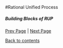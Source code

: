 #Rational Unified Process

##### Building Blocks of RUP

[Prev Page](https://github.com/Krithika-Balan2290/Software-Testing-Techniques/blob/master/Docs/Intro.md) | [Next Page](https://github.com/Krithika-Balan2290/Software-Testing-Techniques/blob/master/Docs/whitebox.md)
 
 [Back to contents](https://github.com/Krithika-Balan2290/Software-Testing-Techniques/blob/master/Index.md)
